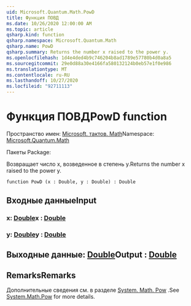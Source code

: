 ```yaml
---
uid: Microsoft.Quantum.Math.PowD
title: Функция ПОВД
ms.date: 10/26/2020 12:00:00 AM
ms.topic: article
qsharp.kind: function
qsharp.namespace: Microsoft.Quantum.Math
qsharp.name: PowD
qsharp.summary: Returns the number x raised to the power y.
ms.openlocfilehash: 1d4e4ded4b9c746204b8ad1789e57780b4d0a8a5
ms.sourcegitcommit: 29e0d88a30e4166fa580132124b0eb57e1f0e986
ms.translationtype: MT
ms.contentlocale: ru-RU
ms.lasthandoff: 10/27/2020
ms.locfileid: "92711113"
---
```

# <a name="powd-function"></a><span data-ttu-id="b9d5e-102">Функция ПОВД</span><span class="sxs-lookup"><span data-stu-id="b9d5e-102">PowD function</span></span>

<span data-ttu-id="b9d5e-103">Пространство имен: [Microsoft. тактов. Math](xref:Microsoft.Quantum.Math)</span><span class="sxs-lookup"><span data-stu-id="b9d5e-103">Namespace: [Microsoft.Quantum.Math](xref:Microsoft.Quantum.Math)</span></span>

<span data-ttu-id="b9d5e-104">Пакеты [](https://nuget.org/packages/)</span><span class="sxs-lookup"><span data-stu-id="b9d5e-104">Package: [](https://nuget.org/packages/)</span></span>


<span data-ttu-id="b9d5e-105">Возвращает число x, возведенное в степень y.</span><span class="sxs-lookup"><span data-stu-id="b9d5e-105">Returns the number x raised to the power y.</span></span>

```qsharp
function PowD (x : Double, y : Double) : Double
```


## <a name="input"></a><span data-ttu-id="b9d5e-106">Входные данные</span><span class="sxs-lookup"><span data-stu-id="b9d5e-106">Input</span></span>

### <a name="x--double"></a><span data-ttu-id="b9d5e-107">x: [Double](xref:microsoft.quantum.lang-ref.double)</span><span class="sxs-lookup"><span data-stu-id="b9d5e-107">x : [Double](xref:microsoft.quantum.lang-ref.double)</span></span>




### <a name="y--double"></a><span data-ttu-id="b9d5e-108">y: [Double](xref:microsoft.quantum.lang-ref.double)</span><span class="sxs-lookup"><span data-stu-id="b9d5e-108">y : [Double](xref:microsoft.quantum.lang-ref.double)</span></span>





## <a name="output--double"></a><span data-ttu-id="b9d5e-109">Выходные данные: [Double](xref:microsoft.quantum.lang-ref.double)</span><span class="sxs-lookup"><span data-stu-id="b9d5e-109">Output : [Double](xref:microsoft.quantum.lang-ref.double)</span></span>



## <a name="remarks"></a><span data-ttu-id="b9d5e-110">Remarks</span><span class="sxs-lookup"><span data-stu-id="b9d5e-110">Remarks</span></span>

<span data-ttu-id="b9d5e-111">Дополнительные сведения см. в разделе [System. Math. Pow](https://docs.microsoft.com/dotnet/api/system.math.pow) .</span><span class="sxs-lookup"><span data-stu-id="b9d5e-111">See [System.Math.Pow](https://docs.microsoft.com/dotnet/api/system.math.pow) for more details.</span></span>